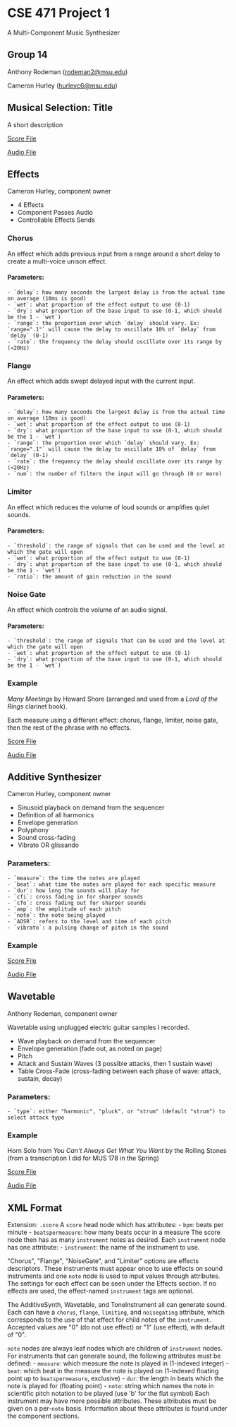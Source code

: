 # CSE 471 Project 1
A Multi-Component Music Synthesizer


## Group 14
Anthony Rodeman (rodeman2@msu.edu)

Cameron Hurley (hurleyc6@msu.edu)

## Musical Selection: Title
A short description

[Score File](title.score)

[Audio File](title.wav)

## Effects
Cameron Hurley, component owner
- 4 Effects
- Component Passes Audio
- Controllable Effects Sends

### Chorus
An effect which adds previous input from a range around a short delay to create a multi-voice unison effect. 
#### Parameters:
	- `delay`: how many seconds the largest delay is from the actual time on average (10ms is good)
	- `wet`: what proportion of the effect output to use (0-1)
	- `dry`: what proportion of the base input to use (0-1, which should be the 1 - `wet`)
	- `range`: the proportion over which `delay` should vary. Ex: `range=".1"` will cause the delay to oscillate 10% of `delay` from `delay` (0-1)
	- `rate`: the frequency the delay should oscillate over its range by (<20Hz)

### Flange
An effect which adds swept delayed input with the current input.
#### Parameters:
	- `delay`: how many seconds the largest delay is from the actual time on average (10ms is good)
	- `wet`: what proportion of the effect output to use (0-1)
	- `dry`: what proportion of the base input to use (0-1, which should be the 1 - `wet`)
	- `range`: the proportion over which `delay` should vary. Ex: `range=".1"` will cause the delay to oscillate 10% of `delay` from `delay` (0-1)
	- `rate`: the frequency the delay should oscillate over its range by (<20Hz)
	- `num`: the number of filters the input will go through (0 or more)

### Limiter
An effect which reduces the volume of loud sounds or amplifies quiet sounds.

#### Parameters:
	- `threshold`: the range of signals that can be used and the level at which the gate will open
	- `wet`: what proportion of the effect output to use (0-1)
	- `dry`: what proportion of the base input to use (0-1, which should be the 1 - `wet`)
	- `ratio`: the amount of gain reduction in the sound
	
### Noise Gate
An effect which controls the volume of an audio signal.

#### Parameters:
	- `threshold`: the range of signals that can be used and the level at which the gate will open
	- `wet`: what proportion of the effect output to use (0-1)
	- `dry`: what proportion of the base input to use (0-1, which should be the 1 - `wet`)

### Example
*Many Meetings* by Howard Shore (arranged and used from a *Lord of the Rings* clarinet book).

Each measure using a different effect: chorus, flange, limiter, noise gate, then the rest of the phrase with no effects.

[Score File](effects-example.score)

[Audio File](effects-example.wav)

## Additive Synthesizer
Cameron Hurley, component owner
- Sinusoid playback on demand from the sequencer
- Definition of all harmonics
- Envelope generation
- Polyphony
- Sound cross-fading
- Vibrato OR glissando

### Parameters:
	- `measure`: the time the notes are played
	- `beat`: what time the notes are played for each specific measure
	- `dur`: how long the sounds will play for
	- `cfi`: cross fading in for sharper sounds
	- `cfo`: cross fading out for sharper sounds
	- `amp`: the amplitude of each pitch
	- `note`: the note being played
	- `ADSR`: refers to the level and time of each pitch
	- `vibrato`: a pulsing change of pitch in the sound

### Example
[Score File](additive-synthesizer.score)

[Audio File](additive-sythesizer.wav)

## Wavetable
Anthony Rodeman, component owner

Wavetable using unplugged electric guitar samples I recorded.

- Wave playback on demand from the sequencer
- Envelope generation (fade out, as noted on page)
- Pitch
- Attack and Sustain Waves (3 possible attacks, then 1 sustain wave)
- Table Cross-Fade (cross-fading between each phase of wave: attack, sustain, decay)

### Parameters:
	- `type`: either "harmonic", "pluck", or "strum" (default "strum") to select attack type

### Example
Horn Solo from *You Can't Always Get What You Want* by the Rolling Stones (from a transcription I did for MUS 178 in the Spring)

[Score File](wavetable-example.score)

[Audio File](wavetable-example.wav)


## XML Format
Extension: `.score`
A `score` head node which has attributes:
	- `bpm`: beats per minute
	- `beatspermeasure`: how many beats occur in a measure
The score node then has as many `instrument` notes as desired. Each `instrument` node has one attribute:
	- `instrument`: the name of the instrument to use.

"Chorus", "Flange", "NoiseGate", and "Limiter" options are effects descriptors. 
These instruments must appear once to use effects on sound instruments and one `note` node is used to input values through attributes. 
The settings for each effect can be seen under the Effects section. If no effects are used, the effect-named `instrument` tags are optional.

The AdditiveSynth, Wavetable, and ToneInstrument all can generate sound. Each can have a `chorus`, `flange`, `limiting`, and `noisegating` attribute, which corresponds to the use of that effect for child notes of the `instrument`. Accepted values are "0" (do not use effect) or "1" (use effect), with default of "0".

`note` nodes are always leaf nodes which are children of `instrument` nodes. For instruments that can generate sound, the following attributes must be defined:
	- `measure`: which measure the note is played in (1-indexed integer)
	- `beat`: which beat in the measure the note is played on (1-indexed floating point up to `beatspermeasure`, exclusive)
	- `dur`: the length in beats which the note is played for (floating point)
	- `note`: string which names the note in scientific pitch notation to be played (use 'b' for the flat symbol)
Each instrument may have more possible attributes. These attributes must be given on a per-`note` basis. Information about these attributes is found under the component sections.